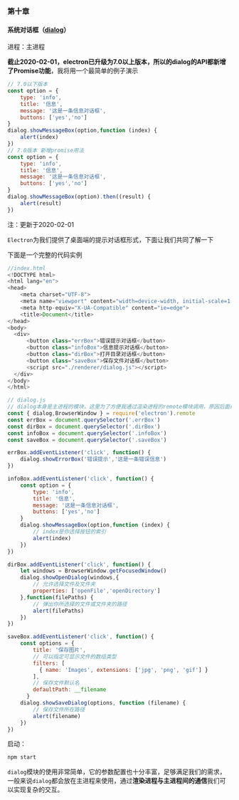 ### 第十章

#### 系统对话框（[dialog](https://electronjs.org/docs/api/dialog)）

进程：主进程

**截止2020-02-01，electron已升级为7.0以上版本，所以的dialog的API都新增了Promise功能**，我将用一个最简单的例子演示

```javascript
// 7.0以下版本
const option = {
    type: 'info',
    title: '信息',
    message: '这是一条信息对话框',
    buttons: ['yes','no']
}
dialog.showMessageBox(option,function (index) {
    alert(index)
})
// 7.0版本 新增promise用法
const option = {
    type: 'info',
    title: '信息',
    message: '这是一条信息对话框',
    buttons: ['yes','no']
}
dialog.showMessageBox(option).then((result) {
    alert(result)
})
```

注：更新于2020-02-01



`Electron`为我们提供了桌面端的提示对话框形式，下面让我们共同了解一下



下面是一个完整的代码实例

```javascript
//index.html
<!DOCTYPE html>
<html lang="en">
<head>
    <meta charset="UTF-8">
    <meta name="viewport" content="width=device-width, initial-scale=1.0">
    <meta http-equiv="X-UA-Compatible" content="ie=edge">
    <title>Document</title>
</head>
<body>
  <div>
      <button class="errBox">错误提示对话框</button>
      <button class="infoBox">信息提示对话框</button>
      <button class="dirBox">打开目录对话框</button>
      <button class="saveBox">保存文件对话框</button>
      <script src="./renderer/dialog.js"></script>
  </div>
</body>
</html>
```

```javascript
// dialog.js
// dialog本身是主进程的模块，这里为了方便我通过渲染进程的remote模块调用，原因后面讲
const { dialog,BrowserWindow } = require('electron').remote
const errBox = document.querySelector('.errBox')
const dirBox = document.querySelector('.dirBox')
const infoBox = document.querySelector('.infoBox')
const saveBox = document.querySelector('.saveBox')

errBox.addEventListener('click', function() {
    dialog.showErrorBox('错误提示','这是一条错误信息')
})

infoBox.addEventListener('click', function() {
    const option = {
        type: 'info',
        title: '信息',
        message: '这是一条信息对话框',
        buttons: ['yes','no']
    }
    dialog.showMessageBox(option,function (index) {
        // index是你选择按钮的索引
        alert(index)
    })
})

dirBox.addEventListener('click', function() {
    let windows = BrowserWindow.getFocusedWindow()
    dialog.showOpenDialog(windows,{
        // 允许选择文件及文件夹
        properties: ['openFile','openDirectory']
    },function(filePaths) {
        // 弹出你所选择的文件或文件夹的路径
        alert(filePaths)
    })
})

saveBox.addEventListener('click', function() {
    const options = {
        title: '保存图片',
        // 可以指定可显示文件的数组类型
        filters: [
          { name: 'Images', extensions: ['jpg', 'png', 'gif'] }
        ],
        // 保存文件默认名
        defaultPath: __filename
      }
    dialog.showSaveDialog(options, function (filename) {
        // 保存文件所在路径
        alert(filename)
    })
})
```

启动：

```javascript
npm start
```

`dialog`模块的使用非常简单，它的参数配置也十分丰富，足够满足我们的需求，一般来说`dialog`都会放在主进程来使用，通过**渲染进程与主进程间的通信**我们可以实现复杂的交互。


